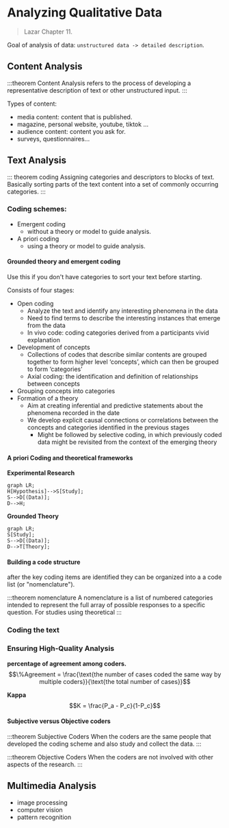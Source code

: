# Analyzing Qualitative Data

> Lazar Chapter 11.

Goal of analysis of data: `unstructured data -> detailed description`.

## Content Analysis

:::theorem Content Analysis
refers to the process of developing a representative description of text or other unstructured input.
:::

Types of content:
+ media content: content that is published.
+ magazine, personal website, youtube, tiktok ...
+ audience content: content you ask for.
+ surveys, questionnaires...

## Text Analysis
::: theorem coding
Assigning categories and descriptors to blocks of text.
Basically sorting parts of the text content into a set of commonly occurring categories.
:::

### Coding schemes:
+ Emergent coding
    + without a theory or model to guide analysis.
+ A priori coding
    + using a theory or model to guide analysis.

#### Grounded theory and emergent coding
Use this if you don't have categories to sort your text before starting.

Consists of four stages:
+ Open coding
    + Analyze the text and identify any interesting phenomena in the data 
    + Need to find terms to describe the interesting instances that emerge from the data 
    + In vivo code: coding categories derived from a participants vivid explanation 
+ Development of concepts
    + Collections of codes that describe similar contents are grouped together to form higher level ‘concepts’, which can then be grouped to form ‘categories’ 
    + Axial coding: the identification and definition of relationships between concepts 
+ Grouping concepts into categories
+ Formation of a theory
    + Aim at creating inferential and predictive statements about the phenomena recorded in the date
    + We develop explicit causal connections or correlations between the concepts and categories identified in the previous stages 
        + Might be followed by selective coding, in which previously coded data might be revisited from the context of the emerging theory

#### A priori Coding and theoretical frameworks


**Experimental Research**
```mermaid
graph LR;
H[Hypothesis]-->S[Study];
S-->D[(Data)];
D-->H;
```

**Grounded Theory**
```mermaid
graph LR;
S[Study];
S-->D[(Data)];
D-->T[Theory];
```

#### Building a code structure

after the key coding items are identified they can be organized into a a code list (or "nomenclature").

:::theorem nomenclature
A nomenclature is a list of numbered categories intended to represent the full array of possible responses to a specific question. For studies using theoretical
:::

### Coding the text

### Ensuring High-Quality Analysis

**percentage of agreement among coders.**
$$\%Agreement = \frac{\text{the number of cases coded the same way by multiple coders}}{\text{the total number of cases}}$$


**Kappa**
$$K = \frac{P_a - P_c}{1-P_c}$$

#### Subjective versus Objective coders

:::theorem Subjective Coders
When the coders are the same people that developed the coding scheme and also study and collect the data.
:::

:::theorem Objective Coders
When the coders are not involved with other aspects of the research.
:::

## Multimedia Analysis
+ image processing
+ computer vision
+ pattern recognition
